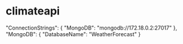 # climateapi


 "ConnectionStrings": {
    "MongoDB": "mongodb://172.18.0.2:27017"
  },
  "MongoDB": {
    "DatabaseName": "WeatherForecast"
  }